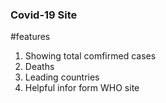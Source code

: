 ### Covid-19 Site
#features 
1. Showing total comfirmed cases
2. Deaths
3. Leading countries 
4. Helpful infor form WHO site
